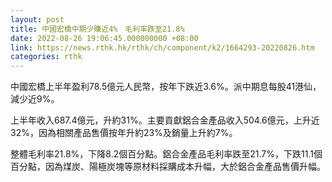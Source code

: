 ```yaml
---
layout: post
title: 中國宏橋中期少賺近4%　毛利率跌至21.8%
date: 2022-08-26 19:06:45.000000000 +08:00
link: https://news.rthk.hk/rthk/ch/component/k2/1664293-20220826.htm
categories: rthk
---
```


中國宏橋上半年盈利78.5億元人民幣，按年下跌近3.6%。派中期息每股41港仙，減少近9%。

上半年收入687.4億元，升約31%。主要貢獻鋁合金產品收入504.6億元，上升近32%，因為相關產品售價按年升約23%及銷量上升約7%。

整體毛利率21.8%，下降8.2個百分點。鋁合金產品毛利率跌至21.7%，下跌11.1個百分點，因為煤炭、陽極炭塊等原材料採購成本升幅，大於鋁合金產品售價升幅。
